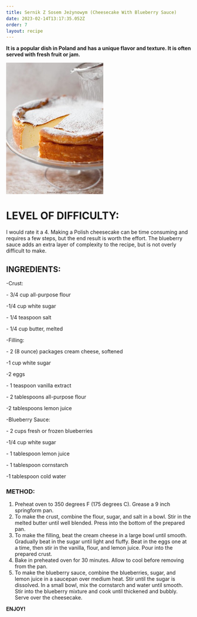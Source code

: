```yaml
---
title: Sernik Z Sosem Jeżynowym (Cheesecake With Blueberry Sauce)
date: 2023-02-14T13:17:35.052Z
order: 7
layout: recipe
---
```

**It is a popular dish in Poland and has a unique flavor and texture.  It is often served with fresh fruit or jam.**

![](../uploads/gggg.jpg "Sernik Z Sosem Jeżynowym ")

# **LEVEL OF DIFFICULTY:**

I would rate it a 4. Making a Polish cheesecake can be time consuming and requires a few steps, but the end result is worth the effort. The blueberry sauce adds an extra layer of complexity to the recipe, but is not overly difficult to make.

## **INGREDIENTS:**

\-Crust:

\- 3/4 cup all-purpose flour 

\-1/4 cup white sugar 

\- 1/4 teaspoon salt 

\- 1/4 cup butter, melted 

\-Filling: 

\- 2 (8 ounce) packages cream cheese, softened 

\-1 cup white sugar 

\-2 eggs 

\- 1 teaspoon vanilla extract 

\- 2 tablespoons all-purpose flour 

\-2 tablespoons lemon juice 

\-Blueberry Sauce: 

\- 2 cups fresh or frozen blueberries 

\-1/4 cup white sugar 

\- 1 tablespoon lemon juice 

\- 1 tablespoon cornstarch 

\-1 tablespoon cold water 

### **METHOD:**

1. Preheat oven to 350 degrees F (175 degrees C). Grease a 9 inch springform pan. 
2. To make the crust, combine the flour, sugar, and salt in a bowl. Stir in the melted butter until well blended. Press into the bottom of the prepared pan. 
3. To make the filling, beat the cream cheese in a large bowl until smooth. Gradually beat in the sugar until light and fluffy. Beat in the eggs one at a time, then stir in the vanilla, flour, and lemon juice. Pour into the prepared crust. 
4. Bake in preheated oven for 30 minutes. Allow to cool before removing from the pan. 
5. To make the blueberry sauce, combine the blueberries, sugar, and lemon juice in a saucepan over medium heat. Stir until the sugar is dissolved. In a small bowl, mix the cornstarch and water until smooth. Stir into the blueberry mixture and cook until thickened and bubbly. Serve over the cheesecake.

**ENJOY!**